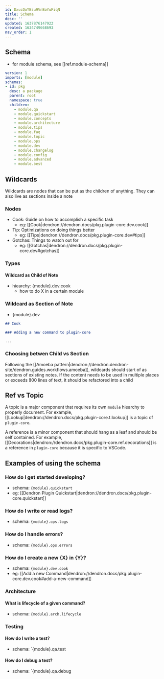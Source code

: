 ```yaml
---
id: DxucQoYEzu9VnBoYuFiqN
title: Schema
desc: ''
updated: 1637876147922
created: 1634749668693
nav_order: 1
---
```


## Schema
- for module schema, see [[ref.module-schema]]

```yml
version: 1
imports: [module]
schemas:
- id: pkg
  desc: a package
  parent: root
  namespace: true
  children:
    - module.qa
    - module.quickstart
    - module.concepts
    - module.architecture
    - module.tips
    - module.faq
    - module.topic
    - module.ops
    - module.dev
    - module.changelog
    - module.config
    - module.advanced
    - module.best
```

## Wildcards

Wildcards are nodes that can be put as the children of anything. They can also live as sections inside a note

### Nodes
- Cook: Guide on how to accomplish a specific task
    - eg: [[Cook|dendron://dendron.docs/pkg.plugin-core.dev.cook]]
- Tip: Optimizations on doing things better
    - eg: [[Tips|dendron://dendron.docs/pkg.plugin-core.dev#tips]]
- Gotchas: Things to watch out for
    - eg: [[Gotchas|dendron://dendron.docs/pkg.plugin-core.dev#gotchas]]

### Types

#### Wildcard as Child of Note

- hiearchy: {module}.dev.cook
    - how to do X in a certain module

### Wildcard as Section of Note

-  {module}.dev
```md
## Cook

### Adding a new command to plugin-core

...
```

### Choosing betwen Child vs Section

Following the [[Amoeba pattern|dendron://dendron.dendron-site/dendron.guides.workflows.amoeba]], wildcards should start of as sections of existing notes. If the content needs to be used in multiple places or exceeds 800 lines of text, it should be refactored into a child

## Ref vs Topic

A topic is a major component that requires its own `module` hiearchy to properly document. For example, [[Lookup|dendron://dendron.docs/pkg.plugin-core.t.lookup]] is a topic of `plugin-core`.

A reference is a minor component that should hang as a leaf and should be self contained. For example, [[Decorations|dendron://dendron.docs/pkg.plugin-core.ref.decorations]] is a reference in `plugin-core` because it is specific to VSCode. 

## Examples of using the schema

### How do I get started developing?

- schema: `{module}.quickstart`
- eg: [[Dendron Plugin Quickstart|dendron://dendron.docs/pkg.plugin-core.quickstart]]

### How do I write or read logs?

- schema: `{module}.ops.logs`

### How do I handle errors?

- schema: `{module}.ops.errors`

### How do I create a new {X} in {Y}?
- schema: `{module}.dev.cook`
- eg: [[Add a new Command|dendron://dendron.docs/pkg.plugin-core.dev.cook#add-a-new-command]]

### Architecture

#### What is lifecycle of a given command?
- schema: `{module}.arch.lifecycle`

### Testing

#### How do I write a test?
- schema: `{module}.qa.test

#### How do I debug a test?
- schema: `{module}.qa.debug
